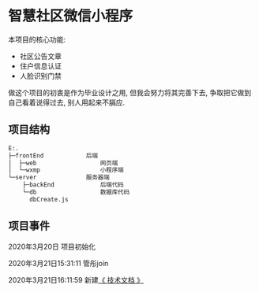 # 智慧社区微信小程序

本项目的核心功能:
- 社区公告文章
- 住户信息认证
- 人脸识别门禁

做这个项目的初衷是作为毕业设计之用, 但我会努力将其完善下去, 争取把它做到自己看着说得过去, 别人用起来不膈应.

## 项目结构
```cmd
E:.
├─frontEnd            后端
│  ├─web                  网页端
│  └─wxmp                 小程序端
└─server              服务器端
    ├─backEnd             后端代码
    └─db                  数据库代码
      dbCreate.js
```


## 项目事件

2020年3月20日 项目初始化

2020年3月21日15:31:11 管彤join

2020年3月21日16:11:59 新建[《 技术文档 》](./文档/技术选用.md)